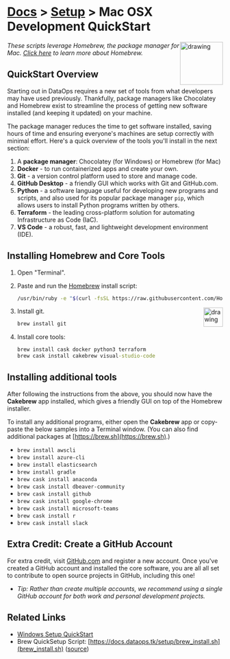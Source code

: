 # [Docs](../README.md) > [Setup](../setup/index.html) > Mac OSX Development QuickStart

<!-- markdownlint-disable MD033 - no-inline-html -->

<a href="https://brew.sh"><img src="https://brew.sh/assets/img/linuxbrew.png" alt="drawing" width="100" style="float: right"/></a>

<!-- markdownlint-capture -->
<!-- markdownlint-disable -->
<!-- markdownlint-restore -->

_These scripts leverage Homebrew, the package manager for Mac. [Click here](https://brew.sh) to learn more about Homebrew._

## QuickStart Overview

Starting out in DataOps requires a new set of tools from what developers may have used previously. Thankfully, package managers like Chocolatey and Homebrew exist to streamline the process of getting new software installed (and keeping it updated) on your machine.

The package manager reduces the time to get software installed, saving hours of time and ensuring everyone's machines are setup correctly with minimal effort. Here's a quick overview of the tools you'll install in the next section:

1. A **package manager**: Chocolatey (for Windows) or Homebrew (for Mac)
2. **Docker** - to run containerized apps and create your own.
3. **Git** - a version control platform used to store and manage code.
4. **GitHub Desktop** - a friendly GUI which works with Git and GitHub.com.
5. **Python** - a software language useful for developing new programs and scripts, and also used for its popular package manager `pip`, which allows users to install Python programs written by others.
6. **Terraform** - the leading cross-platform solution for automating Infrastructure as Code (IaC).
7. **VS Code** - a robust, fast, and lightweight development environment (IDE).

## Installing Homebrew and Core Tools

1. Open "Terminal".
2. Paste and run the [Homebrew](https://brew.sh) install script:

    ```bash
    /usr/bin/ruby -e "$(curl -fsSL https://raw.githubusercontent.com/Homebrew/install/master/install)"
    ```

    <a href="https://git-scm.com/"><img src="https://git-scm.com/images/logo@2x.png" alt="drawing" width="45" style="float: right"/></a>

3. Install git.

    ```cmd
    brew install git
    ```

4. Install core tools:

    ```cmd
    brew install cask docker python3 terraform
    brew cask install cakebrew visual-studio-code
    ```

## Installing additional tools

After following the instructions from the above, you should now have the **Cakebrew** app installed, which gives a friendly GUI on top of the Homebrew installer.

To install any additional programs, either open the **Cakebrew** app or copy-paste the below samples into a Terminal window. (You can also find additional packages at [https://brew.sh](https://brew.sh).)

- `brew install awscli`
- `brew install azure-cli`
- `brew install elasticsearch`
- `brew install gradle`
- `brew cask install anaconda`
- `brew cask install dbeaver-community`
- `brew cask install github`
- `brew cask install google-chrome`
- `brew cask install microsoft-teams`
- `brew cask install r`
- `brew cask install slack`

## Extra Credit: Create a GitHub Account

For extra credit, visit [GitHub.com](https://github.com/) and register a new account. Once you've created a GitHub account and installed the core software, you are all all set to contribute to open source projects in GitHub, including this one!

- _Tip: Rather than create multiple accounts, we recommend using a single GitHub account for both work and personal development projects._

## Related Links

- [Windows Setup QuickStart](windows.md)
- Brew QuickSetup Script: [https://docs.dataops.tk/setup/brew_install.sh](brew_install.sh) ([source](https://github.com/slalom-ggp/dataops-docs/blob/master/setup/brew_install.sh))
